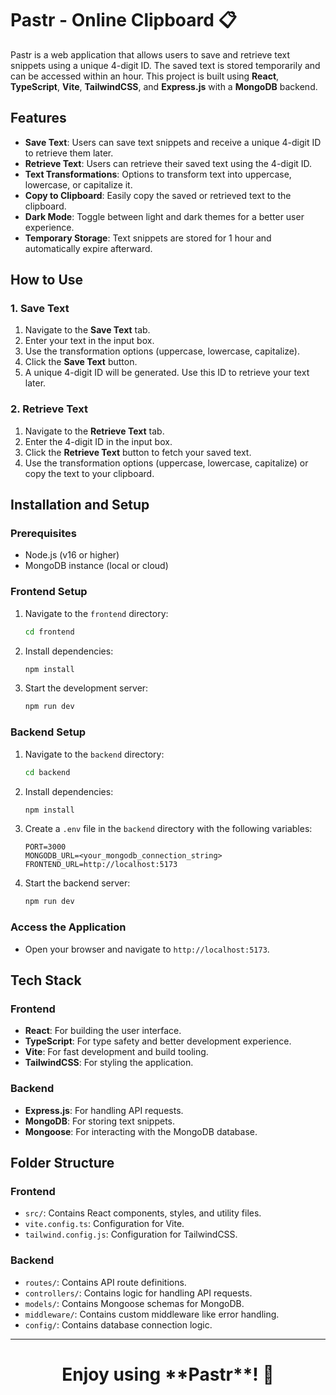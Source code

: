 # Pastr - Online Clipboard 📋

Pastr is a web application that allows users to save and retrieve text snippets using a unique 4-digit ID. The saved text is stored temporarily and can be accessed within an hour. This project is built using **React**, **TypeScript**, **Vite**, **TailwindCSS**, and **Express.js** with a **MongoDB** backend.

## Features

- **Save Text**: Users can save text snippets and receive a unique 4-digit ID to retrieve them later.
- **Retrieve Text**: Users can retrieve their saved text using the 4-digit ID.
- **Text Transformations**: Options to transform text into uppercase, lowercase, or capitalize it.
- **Copy to Clipboard**: Easily copy the saved or retrieved text to the clipboard.
- **Dark Mode**: Toggle between light and dark themes for a better user experience.
- **Temporary Storage**: Text snippets are stored for 1 hour and automatically expire afterward.

## How to Use

### 1. Save Text
1. Navigate to the **Save Text** tab.
2. Enter your text in the input box.
3. Use the transformation options (uppercase, lowercase, capitalize).
4. Click the **Save Text** button.
5. A unique 4-digit ID will be generated. Use this ID to retrieve your text later.

### 2. Retrieve Text
1. Navigate to the **Retrieve Text** tab.
2. Enter the 4-digit ID in the input box.
3. Click the **Retrieve Text** button to fetch your saved text.
4. Use the transformation options (uppercase, lowercase, capitalize) or copy the text to your clipboard.

## Installation and Setup

### Prerequisites
- Node.js (v16 or higher)
- MongoDB instance (local or cloud)

### Frontend Setup
1. Navigate to the `frontend` directory:
   ```bash
   cd frontend
   ```
2. Install dependencies:
   ```bash
   npm install
   ```
3. Start the development server:
   ```bash
   npm run dev
   ```

### Backend Setup
1. Navigate to the `backend` directory:
   ```bash
   cd backend
   ```
2. Install dependencies:
   ```bash
   npm install
   ```
3. Create a `.env` file in the `backend` directory with the following variables:
   ```env
   PORT=3000
   MONGODB_URL=<your_mongodb_connection_string>
   FRONTEND_URL=http://localhost:5173
   ```
4. Start the backend server:
   ```bash
   npm run dev
   ```

### Access the Application
- Open your browser and navigate to `http://localhost:5173`.

## Tech Stack

### Frontend
- **React**: For building the user interface.
- **TypeScript**: For type safety and better development experience.
- **Vite**: For fast development and build tooling.
- **TailwindCSS**: For styling the application.

### Backend
- **Express.js**: For handling API requests.
- **MongoDB**: For storing text snippets.
- **Mongoose**: For interacting with the MongoDB database.

## Folder Structure

### Frontend
- `src/`: Contains React components, styles, and utility files.
- `vite.config.ts`: Configuration for Vite.
- `tailwind.config.js`: Configuration for TailwindCSS.

### Backend
- `routes/`: Contains API route definitions.
- `controllers/`: Contains logic for handling API requests.
- `models/`: Contains Mongoose schemas for MongoDB.
- `middleware/`: Contains custom middleware like error handling.
- `config/`: Contains database connection logic.

---

<div align="center">
  <h1>Enjoy using **Pastr**! 🎉</h1>
</div>
